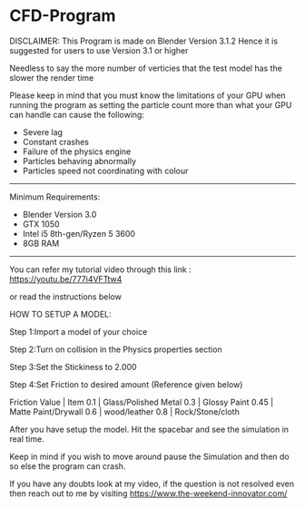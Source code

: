# CFD-Program

DISCLAIMER:
This Program is made on Blender Version 3.1.2 
Hence it is suggested for users to use Version 3.1 or higher 

Needless to say the more number of verticies that the test model has the slower the render time

Please keep in mind that you must know the limitations of your GPU when running the program as
setting the particle count more than what your GPU can handle can cause the following:
- Severe lag
- Constant crashes
- Failure of the physics engine
- Particles behaving abnormally
- Particles speed not coordinating with colour
_________________________________________________________________________________________________
Minimum Requirements:
- Blender Version 3.0
- GTX 1050
- Intel i5 8th-gen/Ryzen 5 3600
- 8GB RAM
__________________________________________________________________________________________________
You can refer my tutorial video through this link : https://youtu.be/777i4VFTtw4

or read the instructions below

HOW TO SETUP A MODEL:

Step 1:Import a model of your choice

Step 2:Turn on collision in the Physics properties section

Step 3:Set the Stickiness to 2.000

Step 4:Set Friction to desired amount (Reference given below)

Friction Value  |  Item
0.1             |  Glass/Polished Metal
0.3             |  Glossy Paint
0.45            |  Matte Paint/Drywall
0.6             |  wood/leather
0.8             |  Rock/Stone/cloth

After you have setup the model.
Hit the spacebar and see the simulation in real time.

Keep in mind if you wish to move around pause the Simulation and then do so else the program can crash.

If you have any doubts look at my video, if the question is not resolved even then reach out to me by visiting https://www.the-weekend-innovator.com/
